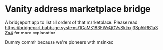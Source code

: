 # Vanity address marketplace bridge

A bridgeport app to list all orders of that marketplace. Please read https://bridgeport.babbage.systems/1CaMS183FWcQGVsSkthxj3Sp5kRB1a3Za4 for more explanation

Dummy commit because we're pioneers with msinkec
